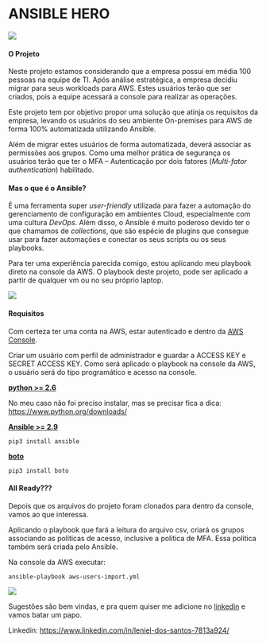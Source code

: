 # ANSIBLE HERO
![](https://media.giphy.com/media/ek4CUx2FONgHaMz9V5/giphy.gif)



#### O Projeto

Neste projeto estamos considerando que a empresa possui em média 100 pessoas na equipe de TI. Após análise estratégica, a empresa decidiu migrar para seus workloads para AWS. Estes usuários terão que ser criados, pois a equipe acessará a console para realizar as operações.

Este projeto tem por objetivo propor uma solução que atinja os requisitos da empresa, levando os usuários do seu ambiente On-premises para AWS de forma 100% automatizada utilizando Ansible.

Além de migrar estes usuários de forma automatizada, deverá associar as permissões aos grupos. Como uma melhor prática de segurança os usuários terão que ter o MFA – Autenticação por dois fatores (*Multi-fator authentication*) habilitado.

#### Mas o que é o Ansible?

É uma ferramenta super *user-friendly* utilizada para fazer a automação do gerenciamento de configuração em ambientes Cloud, especialmente com uma cultura *DevOps*. Além disso, o Ansible é muito poderoso devido ter o que chamamos de *collections*, que são espécie de plugins que consegue usar para fazer automações e conectar os seus scripts ou os seus playbooks.

Para ter uma experiência parecida comigo, estou aplicando meu playbook direto na console da AWS. O playbook deste projeto, pode ser aplicado a partir de qualquer vm ou no seu próprio laptop.

![](https://media.giphy.com/media/l3V0dy1zzyjbYTQQM/giphy.gif)

#### Requisitos

Com certeza ter uma conta na AWS, estar autenticado e dentro da [AWS Console](https://console.aws.amazon.com/). 

Criar um usuário com perfil de administrador e guardar a ACCESS KEY e SECRET ACCESS KEY. Como será aplicado o playbook na console da AWS, o usuário será do tipo  programático e acesso na console.



<u>**python >= 2.6**</u>

No meu caso não foi preciso instalar, mas se precisar fica a dica: https://www.python.org/downloads/

<u>**[Ansible >= 2.9](https://docs.ansible.com/ansible/latest/installation_guide/index.html)**</u> 

```
pip3 install ansible
```

<u>**boto**</u>

```
pip3 install boto
```



#### All Ready???

Depois que os arquivos do projeto foram clonados para dentro da console, vamos ao que interessa.

Aplicando o playbook que fará a leitura do arquivo csv, criará os grupos associando as políticas de acesso, inclusive a política de MFA. Essa política também será criada pelo Ansible.

Na console da AWS executar:

```
ansible-playbook aws-users-import.yml
```



![](https://media.giphy.com/media/frBbpfHZREUfvRmPQE/giphy.gif)







Sugestões são bem vindas, e pra quem quiser me adicione no [linkedin](https://www.linkedin.com/in/leniel-dos-santos-7813a924/) e vamos batar um papo. 



Linkedin: https://www.linkedin.com/in/leniel-dos-santos-7813a924/
